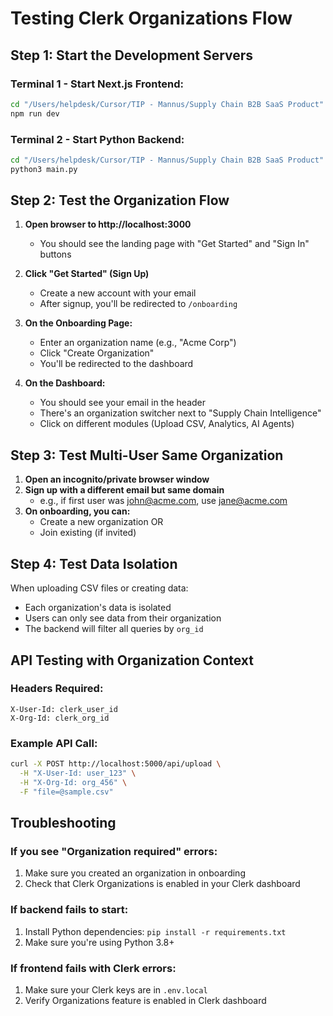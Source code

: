# Testing Clerk Organizations Flow

## Step 1: Start the Development Servers

### Terminal 1 - Start Next.js Frontend:
```bash
cd "/Users/helpdesk/Cursor/TIP - Mannus/Supply Chain B2B SaaS Product"
npm run dev
```

### Terminal 2 - Start Python Backend:
```bash
cd "/Users/helpdesk/Cursor/TIP - Mannus/Supply Chain B2B SaaS Product"
python3 main.py
```

## Step 2: Test the Organization Flow

1. **Open browser to http://localhost:3000**
   - You should see the landing page with "Get Started" and "Sign In" buttons

2. **Click "Get Started" (Sign Up)**
   - Create a new account with your email
   - After signup, you'll be redirected to `/onboarding`

3. **On the Onboarding Page:**
   - Enter an organization name (e.g., "Acme Corp")
   - Click "Create Organization"
   - You'll be redirected to the dashboard

4. **On the Dashboard:**
   - You should see your email in the header
   - There's an organization switcher next to "Supply Chain Intelligence"
   - Click on different modules (Upload CSV, Analytics, AI Agents)

## Step 3: Test Multi-User Same Organization

1. **Open an incognito/private browser window**
2. **Sign up with a different email but same domain**
   - e.g., if first user was john@acme.com, use jane@acme.com
3. **On onboarding, you can:**
   - Create a new organization OR
   - Join existing (if invited)

## Step 4: Test Data Isolation

When uploading CSV files or creating data:
- Each organization's data is isolated
- Users can only see data from their organization
- The backend will filter all queries by `org_id`

## API Testing with Organization Context

### Headers Required:
```
X-User-Id: clerk_user_id
X-Org-Id: clerk_org_id
```

### Example API Call:
```bash
curl -X POST http://localhost:5000/api/upload \
  -H "X-User-Id: user_123" \
  -H "X-Org-Id: org_456" \
  -F "file=@sample.csv"
```

## Troubleshooting

### If you see "Organization required" errors:
1. Make sure you created an organization in onboarding
2. Check that Clerk Organizations is enabled in your Clerk dashboard

### If backend fails to start:
1. Install Python dependencies: `pip install -r requirements.txt`
2. Make sure you're using Python 3.8+

### If frontend fails with Clerk errors:
1. Make sure your Clerk keys are in `.env.local`
2. Verify Organizations feature is enabled in Clerk dashboard